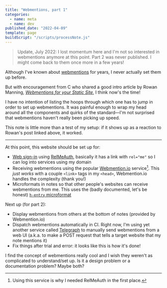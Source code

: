 ```yaml
---
title: "Webmentions, part 1"
categories:
  - name: meta
  - name: dev
published_date: "2022-04-09"
template: page
buildScript: "/scripts/processNote.js"
---
```


> Update, July 2022: I lost momentum here and I'm not so interested in webmentions anymore at this point. Part 2 was never published. I might come back to them once more in a few years!

Although I've known about [webmentions](https://www.w3.org/TR/webmention/) for years, I never actually set them up before.

But with encouragement from C who shared a good intro article by Rowan Manning, _[Webmentions for your Static Site](https://rowanmanning.com/posts/webmentions-for-your-static-site/)_, I think now's the time!

I have no intention of listing the hoops through which one has to jump in order to set up webmentions. It was painful enough to wrap my head around all the components and quirks of the standard—I'm not surprised that webmentions haven't really been picking up speed.

This note is little more than a test of my setup: if it shows up as a reaction to Rowan's post linked above, it worked.

---

At this point, this website should be set up for:

- [Web sign-in](https://indieweb.org/Web_sign-in) using [RelMeAuth](https://microformats.org/wiki/RelMeAuth), basically it has a link with `rel="me"` so I can log into services using my domain
- Receiving webmentions using the popular [Webmention.io](https://webmention.io/) service[^1]. This _just works_ with a couple `<link>` tags in my `<head>`, Webmention.io handles the complexity (thank you!)
- Microformats in notes so that other people's websites can receive webmentions from me. This uses the (badly documented, let's be honest) [`h-entry` microformat](http://microformats.org/wiki/h-entry)

Next up (for part 2):

- Display webmentions from others at the bottom of notes (provided by Webmention.io)
- Dispatch webmentions automatically in CI. Right now, I'm using yet another service called [Telegraph](https://telegraph.p3k.io/) to manually send webmentions from a web UI (a.k.a. to make a POST request that tells a target website that my note mentions it)
- Fix things after trial and error: it looks like this is how it's done!

I find the concept of webmentions really cool and I wish they weren't as complicated to understand/set up. Is it a design problem or a documentation problem? Maybe both?

[^1]: Using this service is why I needed RelMeAuth in the first place.
